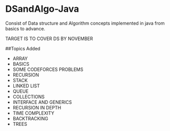 # DSandAlgo-Java
Consist of Data structure and Algorithm concepts implemented in java from basics to advance. 

TARGET IS TO COVER DS BY NOVEMBER 

##Topics Added
-	ARRAY
-	BASICS
-	SOME CODEFORCES PROBLEMS
-	RECURSION
-	STACK
-	LINKED LIST
-	QUEUE
-	COLLECTIONS
-	INTERFACE AND GENERICS
-   RECURSION IN DEPTH
-	TIME COMPLEXITY
-	BACKTRACKING <recursioning but giving fallback condition>
-	TREES

